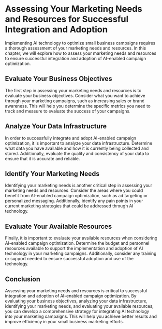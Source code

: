 Assessing Your Marketing Needs and Resources for Successful Integration and Adoption
======================================================================================================================================================

Implementing AI technology to optimize small business campaigns requires a thorough assessment of your marketing needs and resources. In this chapter, we will explore how to assess your marketing needs and resources to ensure successful integration and adoption of AI-enabled campaign optimization.

Evaluate Your Business Objectives
---------------------------------

The first step in assessing your marketing needs and resources is to evaluate your business objectives. Consider what you want to achieve through your marketing campaigns, such as increasing sales or brand awareness. This will help you determine the specific metrics you need to track and measure to evaluate the success of your campaigns.

Analyze Your Data Infrastructure
--------------------------------

In order to successfully integrate and adopt AI-enabled campaign optimization, it is important to analyze your data infrastructure. Determine what data you have available and how it is currently being collected and stored. Additionally, evaluate the quality and consistency of your data to ensure that it is accurate and reliable.

Identify Your Marketing Needs
-----------------------------

Identifying your marketing needs is another critical step in assessing your marketing needs and resources. Consider the areas where you could benefit from AI-enabled campaign optimization, such as ad targeting or personalized messaging. Additionally, identify any pain points in your current marketing strategies that could be addressed through AI technology.

Evaluate Your Available Resources
---------------------------------

Finally, it is important to evaluate your available resources when considering AI-enabled campaign optimization. Determine the budget and personnel resources available to support the implementation and adoption of AI technology in your marketing campaigns. Additionally, consider any training or support needed to ensure successful adoption and use of the technology.

Conclusion
----------

Assessing your marketing needs and resources is critical to successful integration and adoption of AI-enabled campaign optimization. By evaluating your business objectives, analyzing your data infrastructure, identifying your marketing needs, and evaluating your available resources, you can develop a comprehensive strategy for integrating AI technology into your marketing campaigns. This will help you achieve better results and improve efficiency in your small business marketing efforts.
